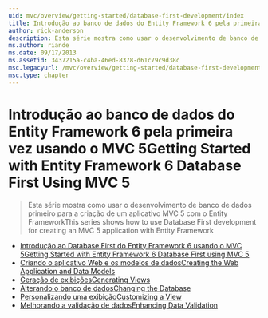 ```yaml
---
uid: mvc/overview/getting-started/database-first-development/index
title: Introdução ao banco de dados do Entity Framework 6 pela primeira vez usando o MVC 5 | Microsoft Docs
author: rick-anderson
description: Esta série mostra como usar o desenvolvimento de banco de dados primeiro para a criação de um aplicativo MVC 5 com o Entity Framework
ms.author: riande
ms.date: 09/17/2013
ms.assetid: 3437215a-c4ba-46ed-8378-d61c79c9d38c
msc.legacyurl: /mvc/overview/getting-started/database-first-development
msc.type: chapter
---
```

<a name="getting-started-with-entity-framework-6-database-first-using-mvc-5"></a><span data-ttu-id="c9282-103">Introdução ao banco de dados do Entity Framework 6 pela primeira vez usando o MVC 5</span><span class="sxs-lookup"><span data-stu-id="c9282-103">Getting Started with Entity Framework 6 Database First Using MVC 5</span></span>
====================
> <span data-ttu-id="c9282-104">Esta série mostra como usar o desenvolvimento de banco de dados primeiro para a criação de um aplicativo MVC 5 com o Entity Framework</span><span class="sxs-lookup"><span data-stu-id="c9282-104">This series shows how to use Database First development for creating an MVC 5 application with Entity Framework</span></span>


- [<span data-ttu-id="c9282-105">Introdução ao Database First do Entity Framework 6 usando o MVC 5</span><span class="sxs-lookup"><span data-stu-id="c9282-105">Getting Started with Entity Framework 6 Database First using MVC 5</span></span>](setting-up-database.md)
- [<span data-ttu-id="c9282-106">Criando o aplicativo Web e os modelos de dados</span><span class="sxs-lookup"><span data-stu-id="c9282-106">Creating the Web Application and Data Models</span></span>](creating-the-web-application.md)
- [<span data-ttu-id="c9282-107">Geração de exibições</span><span class="sxs-lookup"><span data-stu-id="c9282-107">Generating Views</span></span>](generating-views.md)
- [<span data-ttu-id="c9282-108">Alterando o banco de dados</span><span class="sxs-lookup"><span data-stu-id="c9282-108">Changing the Database</span></span>](changing-the-database.md)
- [<span data-ttu-id="c9282-109">Personalizando uma exibição</span><span class="sxs-lookup"><span data-stu-id="c9282-109">Customizing a View</span></span>](customizing-a-view.md)
- [<span data-ttu-id="c9282-110">Melhorando a validação de dados</span><span class="sxs-lookup"><span data-stu-id="c9282-110">Enhancing Data Validation</span></span>](enhancing-data-validation.md)
